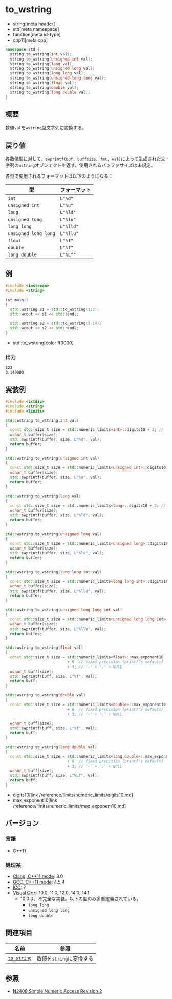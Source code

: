 # to_wstring
* string[meta header]
* std[meta namespace]
* function[meta id-type]
* cpp11[meta cpp]

```cpp
namespace std {
  string to_wstring(int val);
  string to_wstring(unsigned int val);
  string to_wstring(long val);
  string to_wstring(unsigned long val);
  string to_wstring(long long val);
  string to_wstring(unsigned long long val);
  string to_wstring(float val);
  string to_wstring(double val);
  string to_wstring(long double val);
}
```

## 概要
数値`val`を`wstring`型文字列に変換する。


## 戻り値
各数値型に対して、`swprintf(buf, buffsize, fmt, val)`によって生成された文字列の`wstring`オブジェクトを返す。使用されるバッファサイズは未規定。

各型で使用されるフォーマットは以下のようになる：

| 型                   | フォーマット  |
|----------------------|---------------|
| `int`                | `L"%d"`       |
| `unsigned int`       | `L"%u"`       |
| `long`               | `L"%ld"`      |
| `unsigned long`      | `L"%lu"`      |
| `long long`          | `L"%lld"`     |
| `unsigned long long` | `L"%llu"`     |
| `float`              | `L"%f"`       |
| `double`             | `L"%f"`       |
| `long double`        | `L"%Lf"`      |


## 例
```cpp example
#include <iostream>
#include <string>

int main()
{
  std::wstring s1 = std::to_wstring(123);
  std::wcout << s1 << std::endl;

  std::wstring s2 = std::to_wstring(3.14);
  std::wcout << s2 << std::endl;
}
```
* std::to_wstring[color ff0000]

### 出力
```
123
3.140000
```

## 実装例
```cpp
#include <cstdio>
#include <string>
#include <limits>

std::wstring to_wstring(int val)
{
  const std::size_t size = std::numeric_limits<int>::digits10 + 2; // '-' + NULL
  wchar_t buffer[size];
  std::swprintf(buffer, size, L"%d", val);
  return buffer;
}

std::wstring to_wstring(unsigned int val)
{
  const std::size_t size = std::numeric_limits<unsigned int>::digits10 + 1;
  wchar_t buffer[size];
  std::swprintf(buffer, size, L"%u", val);
  return buffer;
}

std::wstring to_wstring(long val)
{
  const std::size_t size = std::numeric_limits<long>::digits10 + 2; // '-' + NULL
  wchar_t buffer[size];
  std::swprintf(buffer, size, L"%ld", val);
  return buffer;
}

std::wstring to_wstring(unsigned long val)
{
  const std::size_t size = std::numeric_limits<unsigned long>::digits10 + 1;
  wchar_t buffer[size];
  std::swprintf(buffer, size, L"%lu", val);
  return buffer;
}

std::wstring to_wstring(long long int val)
{
  const std::size_t size = std::numeric_limits<long long int>::digits10 + 2; // '-' + NULL;
  wchar_t buffer[size];
  std::swprintf(buffer, size, L"%lld", val);
  return buffer;
}

std::wstring to_wstring(unsigned long long int val)
{
  const std::size_t size = std::numeric_limits<unsigned long long int>::digits10 + 1;
  wchar_t buffer[size];
  std::swprintf(buffer, size, L"%llu", val);
  return buffer;
}

std::wstring to_wstring(float val)
{
  const std::size_t size = std::numeric_limits<float>::max_exponent10
                           + 6  // fixed precision (printf's default)
                           + 3; // '-' + '.' + NULL
  wchar_t buff[size];
  std::swprintf(buff, size, L"%f", val);
  return buff;
}

std::wstring to_wstring(double val)
{
  const std::size_t size = std::numeric_limits<double>::max_exponent10
                           + 6  // fixed precision (printf's default)
                           + 3; // '-' + '.' + NULL

  wchar_t buff[size];
  std::swprintf(buff, size, L"%f", val);
  return buff;
}

std::wstring to_wstring(long double val)
{
  const std::size_t size = std::numeric_limits<long double>::max_exponent10
                           + 6  // fixed precision (printf's default)
                           + 3; // '-' + '.' + NULL
  wchar_t buff[size];
  std::swprintf(buff, size, L"%Lf", val);
  return buff;
}
```
* digits10[link /reference/limits/numeric_limits/digits10.md]
* max_exponent10[link /reference/limits/numeric_limits/max_exponent10.md]

## バージョン
### 言語
- C++11

### 処理系
- [Clang, C++11 mode](/implementation.md#clang): 3.0
- [GCC, C++11 mode](/implementation.md#gcc): 4.5.4
- [ICC](/implementation.md#icc): ?
- [Visual C++](/implementation.md#visual_cpp): 10.0, 11.0, 12.0, 14.0, 14.1
	- 10.0は、不完全な実装。以下の型のみ多重定義されている。
		- `long long`
		- `unsigned long long`
		- `long double`


## 関連項目

| 名前                          | 参照                     |
|-------------------------------|--------------------------|
| [`to_string`](to_string.md) | 数値を`string`に変換する |


## 参照
- [N2408 Simple Numeric Access Revision 2](http://www.open-std.org/jtc1/sc22/wg21/docs/papers/2007/n2408.html)

